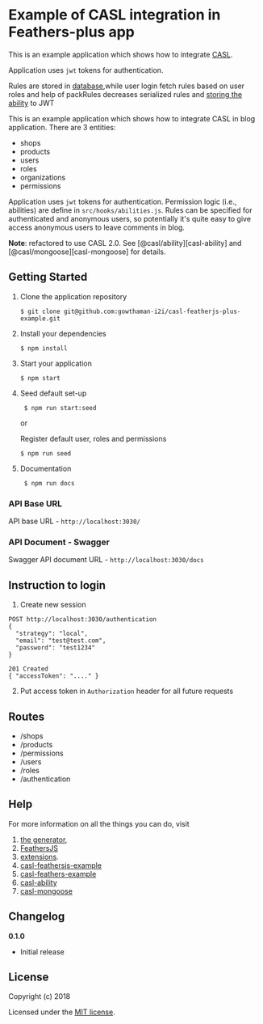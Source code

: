 # Example of CASL integration in Feathers-plus app
 This is an example application which shows how to integrate [CASL](https://stalniy.github.io/casl/).
 
 Application uses `jwt` tokens for authentication.

 Rules are stored in [database](https://stalniy.github.io/casl/abilities/database/integration/2017/07/22/database-integration.html),while user login fetch  rules based on user roles and  help of packRules decreases serialized rules and   [storing the ability](https://stalniy.github.io/casl/abilities/storage/2017/07/22/storing-abilities.html) to JWT  
 
This is an example application which shows how to integrate CASL in blog application. There are 3 entities:
* shops
* products
* users
* roles
* organizations
* permissions

Application uses `jwt` tokens for authentication.
Permission logic (i.e., abilities) are define in `src/hooks/abilities.js`. Rules can be specified for authenticated and anonymous users, so potentially it's quite easy to give access anonymous users to leave comments in blog.

**Note**: refactored to use CASL 2.0. See [@casl/ability][casl-ability] and [@casl/mongoose][casl-mongoose] for details.


## Getting Started

1. Clone the application repository
    ```
    $ git clone git@github.com:gowthaman-i2i/casl-featherjs-plus-example.git
    ```
 
2. Install your dependencies
    ```
    $ npm install
    ```

3. Start your application
    ```
    $ npm start
    ```
4. Seed default set-up
   ```
    $ npm run start:seed
   ```
    or

    Register default user, roles and permissions 
    ``` 
    $ npm run seed 
    ```
5. Documentation
   ```
    $ npm run docs
   ```
    

### API Base URL

API base URL - `http://localhost:3030/`

### API Document - Swagger

Swagger API document URL - `http://localhost:3030/docs`
 
## Instruction to login
1. Create new session
```
POST http://localhost:3030/authentication
{
  "strategy": "local",
  "email": "test@test.com",
  "password": "test1234"
}

201 Created
{ "accessToken": "...." }
```

2. Put access token in `Authorization` header for all future requests

## Routes

* /shops
* /products
* /permissions
* /users
* /roles
* /authentication


## Help

For more information on all the things you can do, visit 
 1. [the generator](https://generator.feathers-plus.com/), 
 2. [FeathersJS](http://docs.feathersjs.com) 
 3. [extensions](https://feathers-plus.github.io/).
 4. [casl-feathersjs-example](https://github.com/stalniy/casl-feathersjs-example)
 5. [casl-feathers-example](https://medium.com/@sergiy.stotskiy/authorization-with-casl-in-feathersjs-app-fd6e24eefbff)
 6. [casl-ability](https://github.com/stalniy/casl/tree/master/packages/casl-ability)
 7. [casl-mongoose](https://github.com/stalniy/casl/tree/master/packages/casl-mongoose)
 

## Changelog

__0.1.0__

- Initial release

## License

Copyright (c) 2018

Licensed under the [MIT license](LICENSE).
